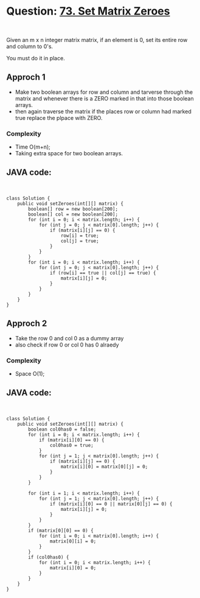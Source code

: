 # Question: [73. Set Matrix Zeroes](https://leetcode.com/problems/set-matrix-zeroes/)
<br>

Given an m x n integer matrix matrix, if an element is 0, set its entire row and column to 0's.

You must do it in place.

## Approch 1
* Make two boolean arrays for row and column and tarverse through the matrix and whenever there
is a ZERO marked in that into those boolean arrays.
* then again traverse the matrix if the places row or column had marked true replace the plpace with ZERO.

### Complexity
* Time O(m+n);
* Taking extra space for two boolean arrays.

## JAVA code:
<br>

    class Solution {
        public void setZeroes(int[][] matrix) {
            boolean[] row = new boolean[200];
            boolean[] col = new boolean[200];
            for (int i = 0; i < matrix.length; i++) {
                for (int j = 0; j < matrix[0].length; j++) {
                    if (matrix[i][j] == 0) {
                        row[i] = true;
                        col[j] = true;
                    }
                }
            }
            for (int i = 0; i < matrix.length; i++) {
                for (int j = 0; j < matrix[0].length; j++) {
                    if (row[i] == true || col[j] == true) {
                        matrix[i][j] = 0;
                    }
                }
            }
        }
    }


## Approch 2
* Take the row 0 and col 0 as a dummy array
* also check if row 0 or col 0 has 0 alraedy

### Complexity
* Space O(1);

## JAVA code:
<br>

    class Solution {
        public void setZeroes(int[][] matrix) {
            boolean col0has0 = false;
            for (int i = 0; i < matrix.length; i++) {
                if (matrix[i][0] == 0) {
                    col0has0 = true;
                }
                for (int j = 1; j < matrix[0].length; j++) {
                    if (matrix[i][j] == 0) {
                        matrix[i][0] = matrix[0][j] = 0;
                    }
                }
            }

            for (int i = 1; i < matrix.length; i++) {
                for (int j = 1; j < matrix[0].length; j++) {
                    if (matrix[i][0] == 0 || matrix[0][j] == 0) {
                        matrix[i][j] = 0;
                    }
                }
            }
            if (matrix[0][0] == 0) {
                for (int i = 0; i < matrix[0].length; i++) {
                    matrix[0][i] = 0;
                }
            }
            if (col0has0) {
                for (int i = 0; i < matrix.length; i++) {
                    matrix[i][0] = 0;
                }
            }
        }
    }